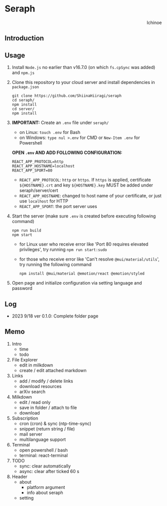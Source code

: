 # Seraph

<p align="right"> Ichinoe </p>

## Introduction

## Usage
1. Install `Node.js` no earlier than v16.7.0 (on which `fs.cpSync` was added) and `npm.js`
2. Clone this repository to your cloud server and install dependencies in `package.json`

    ```shell
    git clone https://github.com/ShiinaHiiragi/seraph
    cd seraph/
    npm install
    cd server/
    npm install
    ```

3. **IMPORTANT:** Create an `.env` file under `seraph/`
    - on Linux: `touch .env` for Bash
    - on Windows: `type nul >.env` for CMD or `New-Item .env` for Powershell

    **OPEN `.env` AND ADD FOLLOWING CONFIGURATION:**

    ```shell
    REACT_APP_PROTOCOL=http
    REACT_APP_HOSTNAME=localhost
    REACT_APP_SPORT=80
    ```

    - `REACT_APP_PROTOCOL`: `http` or `https`. If `https` is applied, certificate `${HOSTNAME}.crt` and key `${HOSTNAME}.key` MUST be added under seraph/server/cert
    - `REACT_APP_HOSTNAME`: changed to host name of your certificate, or just use `localhost` for HTTP
    - `REACT_APP_SPORT`: the port server uses

4. Start the server (make sure `.env` is created before executing following command)

    ```shell
    npm run build
    npm start
    ```

    - for Linux user who receive error like 'Port 80 requires elevated privileges', try running `npm run start:sudo`
    - for those who receive error like 'Can't resolve `@mui/material/utils`', try running the following command

        ```shell
        npm install @mui/material @emotion/react @emotion/styled
        ```

5. Open page and initialize configuration via setting language and password

## Log

- 2023 9/18 ver 0.1.0: Complete folder page

## Memo

1. Intro
    - time
    - todo
2. File Explorer
    - edit in milkdown
    - create / edit attached markdown
3. Links
    - add / modify / delete links
    - download resources
    - arXiv search
4. Milkdown
    - edit / read only
    - save in folder / attach to file
    - download
5. Subscription
    - cron (cron) & sync (ntp-time-sync)
    - snippet (return string / file)
    - mail server
    - multilanguage support
6. Terminal
    - open powershell / bash
    - terminal: react-terminal
7. TODO
    - sync: clear automatically
    - async: clear after ticked 60 s
8. Header
    - about
        - platform argument
        - info about seraph
    - setting
